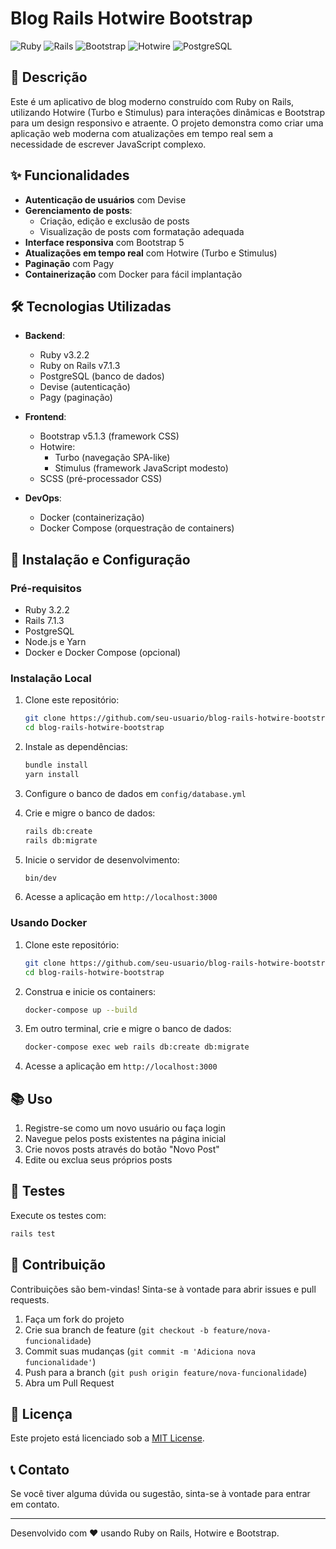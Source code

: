# Blog Rails Hotwire Bootstrap

![Ruby](https://img.shields.io/badge/Ruby-3.2.2-red)
![Rails](https://img.shields.io/badge/Rails-7.1.3-red)
![Bootstrap](https://img.shields.io/badge/Bootstrap-5.1.3-purple)
![Hotwire](https://img.shields.io/badge/Hotwire-Turbo%20%7C%20Stimulus-blue)
![PostgreSQL](https://img.shields.io/badge/PostgreSQL-Latest-blue)

## 📝 Descrição

Este é um aplicativo de blog moderno construído com Ruby on Rails, utilizando Hotwire (Turbo e Stimulus) para interações dinâmicas e Bootstrap para um design responsivo e atraente. O projeto demonstra como criar uma aplicação web moderna com atualizações em tempo real sem a necessidade de escrever JavaScript complexo.

## ✨ Funcionalidades

- **Autenticação de usuários** com Devise
- **Gerenciamento de posts**:
  - Criação, edição e exclusão de posts
  - Visualização de posts com formatação adequada
- **Interface responsiva** com Bootstrap 5
- **Atualizações em tempo real** com Hotwire (Turbo e Stimulus)
- **Paginação** com Pagy
- **Containerização** com Docker para fácil implantação

## 🛠️ Tecnologias Utilizadas

- **Backend**:
  - Ruby v3.2.2
  - Ruby on Rails v7.1.3
  - PostgreSQL (banco de dados)
  - Devise (autenticação)
  - Pagy (paginação)

- **Frontend**:
  - Bootstrap v5.1.3 (framework CSS)
  - Hotwire:
    - Turbo (navegação SPA-like)
    - Stimulus (framework JavaScript modesto)
  - SCSS (pré-processador CSS)

- **DevOps**:
  - Docker (containerização)
  - Docker Compose (orquestração de containers)

## 🚀 Instalação e Configuração

### Pré-requisitos

- Ruby 3.2.2
- Rails 7.1.3
- PostgreSQL
- Node.js e Yarn
- Docker e Docker Compose (opcional)

### Instalação Local

1. Clone este repositório:

   ```bash
   git clone https://github.com/seu-usuario/blog-rails-hotwire-bootstrap.git
   cd blog-rails-hotwire-bootstrap
   ```

2. Instale as dependências:

   ```bash
   bundle install
   yarn install
   ```

3. Configure o banco de dados em `config/database.yml`

4. Crie e migre o banco de dados:

   ```bash
   rails db:create
   rails db:migrate
   ```

5. Inicie o servidor de desenvolvimento:

   ```bash
   bin/dev
   ```

6. Acesse a aplicação em `http://localhost:3000`

### Usando Docker

1. Clone este repositório:

   ```bash
   git clone https://github.com/seu-usuario/blog-rails-hotwire-bootstrap.git
   cd blog-rails-hotwire-bootstrap
   ```

2. Construa e inicie os containers:

   ```bash
   docker-compose up --build
   ```

3. Em outro terminal, crie e migre o banco de dados:

   ```bash
   docker-compose exec web rails db:create db:migrate
   ```

4. Acesse a aplicação em `http://localhost:3000`

## 📚 Uso

1. Registre-se como um novo usuário ou faça login
2. Navegue pelos posts existentes na página inicial
3. Crie novos posts através do botão "Novo Post"
4. Edite ou exclua seus próprios posts

## 🧪 Testes

Execute os testes com:

```bash
rails test
```

## 🤝 Contribuição

Contribuições são bem-vindas! Sinta-se à vontade para abrir issues e pull requests.

1. Faça um fork do projeto
2. Crie sua branch de feature (`git checkout -b feature/nova-funcionalidade`)
3. Commit suas mudanças (`git commit -m 'Adiciona nova funcionalidade'`)
4. Push para a branch (`git push origin feature/nova-funcionalidade`)
5. Abra um Pull Request

## 📄 Licença

Este projeto está licenciado sob a [MIT License](LICENSE).

## 📞 Contato

Se você tiver alguma dúvida ou sugestão, sinta-se à vontade para entrar em contato.

---

Desenvolvido com ❤️ usando Ruby on Rails, Hotwire e Bootstrap.

